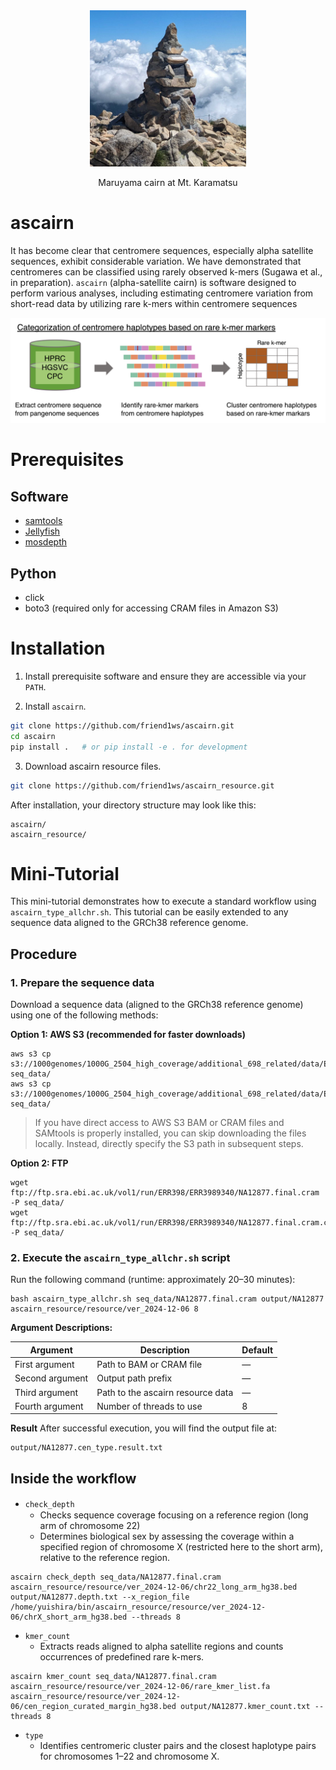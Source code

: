 <div align="center">
  <img src="image/karamatsu_cairn.png" alt="Cairn at Mt. Karamatsu" width="250">
  <p>Maruyama cairn at Mt. Karamatsu</p>
</div>

# ascairn
It has become clear that centromere sequences, especially alpha satellite sequences, exhibit considerable variation.
We have demonstrated that centromeres can be classified using rarely observed k-mers (Sugawa et al., in preparation).
`ascairn` (alpha-satellite cairn) is software designed to perform various analyses, including estimating centromere variation from short-read data by utilizing rare k-mers within centromere sequences

<div align="center">
  <img src="image/categorization_overview.png" alt="Overview of centromere classification using rare k-mer" width="750">
</div>

# Prerequisites
## Software
- [samtools](https://github.com/samtools/samtools)
- [Jellyfish](https://github.com/gmarcais/Jellyfish)
- [mosdepth](https://github.com/brentp/mosdepth)

## Python
- click
- boto3 (required only for accessing CRAM files in Amazon S3)
  
# Installation

1. Install prerequisite software and ensure they are accessible via your `PATH`.

2. Install `ascairn`.
```bash
git clone https://github.com/friend1ws/ascairn.git
cd ascairn
pip install .   # or pip install -e . for development
```

3. Download ascairn resource files.
```bash
git clone https://github.com/friend1ws/ascairn_resource.git
```

After installation, your directory structure may look like this:
```
ascairn/
ascairn_resource/
```

# Mini-Tutorial

This mini-tutorial demonstrates how to execute a standard workflow using `ascairn_type_allchr.sh`. 
This tutorial can be easily extended to any sequence data aligned to the GRCh38 reference genome.


## Procedure

### 1. Prepare the sequence data

Download a sequence data (aligned to the GRCh38 reference genome) using one of the following methods:

**Option 1: AWS S3 (recommended for faster downloads)**
```
aws s3 cp s3://1000genomes/1000G_2504_high_coverage/additional_698_related/data/ERR3989340/NA12877.final.cram seq_data/
aws s3 cp s3://1000genomes/1000G_2504_high_coverage/additional_698_related/data/ERR3989340/NA12877.final.cram.crai seq_data/
```

> If you have direct access to AWS S3 BAM or CRAM files and SAMtools is properly installed, you can skip downloading the files locally. Instead, directly specify the S3 path in subsequent steps.


**Option 2: FTP**
```
wget ftp://ftp.sra.ebi.ac.uk/vol1/run/ERR398/ERR3989340/NA12877.final.cram -P seq_data/
wget ftp://ftp.sra.ebi.ac.uk/vol1/run/ERR398/ERR3989340/NA12877.final.cram.crai -P seq_data/
```


### 2. Execute the `ascairn_type_allchr.sh` script
Run the following command (runtime: approximately 20–30 minutes):
```
bash ascairn_type_allchr.sh seq_data/NA12877.final.cram output/NA12877 ascairn_resource/resource/ver_2024-12-06 8
```

**Argument Descriptions:**

| Argument         | Description                                  | Default |
|------------------|----------------------------------------------|---------|
| First argument   | Path to BAM or CRAM file                     | —       |
| Second argument  | Output path prefix                           | —       |
| Third argument   | Path to the ascairn resource data            | —       |
| Fourth argument  | Number of threads to use                     | 8       |


**Result**
After successful execution, you will find the output file at:
```
output/NA12877.cen_type.result.txt
```

## Inside the workflow 

- `check_depth`　
  - Checks sequence coverage focusing on a reference region (long arm of chromosome 22)
  - Determines biological sex by assessing the coverage within a specified region of chromosome X (restricted here to the short arm), relative to the reference region.

```
ascairn check_depth seq_data/NA12877.final.cram ascairn_resource/resource/ver_2024-12-06/chr22_long_arm_hg38.bed output/NA12877.depth.txt --x_region_file /home/yuishira/bin/ascairn_resource/resource/ver_2024-12-06/chrX_short_arm_hg38.bed --threads 8
```

- `kmer_count` 
  - Extracts reads aligned to alpha satellite regions and counts occurrences of predefined rare k-mers.
 
```
ascairn kmer_count seq_data/NA12877.final.cram ascairn_resource/resource/ver_2024-12-06/rare_kmer_list.fa ascairn_resource/resource/ver_2024-12-06/cen_region_curated_margin_hg38.bed output/NA12877.kmer_count.txt --threads 8
```

- `type`
  - Identifies centromeric cluster pairs and the closest haplotype pairs for chromosomes 1–22 and chromosome X.

```
```

